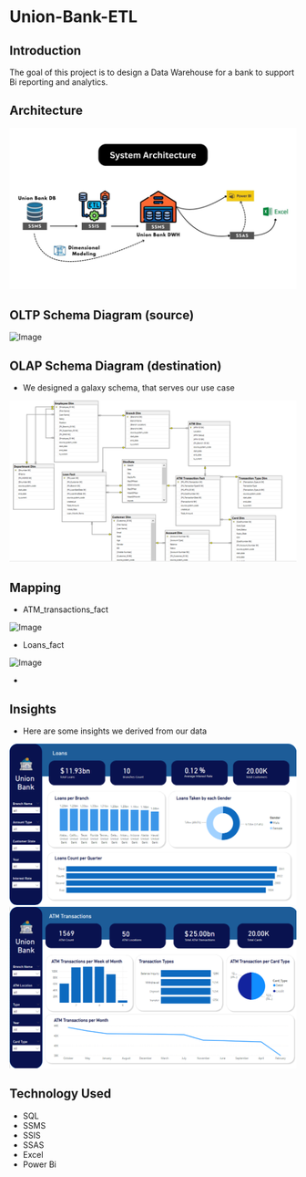 # Union-Bank-ETL

## Introduction

The goal of this project is to design a Data Warehouse for a bank to support Bi reporting and analytics.

## Architecture 
<img src="system architecture.jpg">

## OLTP Schema Diagram (source)
<img width="903" height="600" alt="Image" src="https://github.com/user-attachments/assets/622c8f02-c016-4cf9-9d87-bdd0c28f4ca2" />

## OLAP Schema Diagram (destination) 
- We designed a galaxy schema, that serves our use case
<img src="OLAP Galaxy Schema Diagram.png">

## Mapping
- ATM_transactions_fact
<img width="965" height="238" alt="Image" src="https://github.com/user-attachments/assets/40ab0809-91cc-4256-9bab-6dcf87361d13" />

- Loans_fact
<img width="964" height="261" alt="Image" src="https://github.com/user-attachments/assets/4b39f595-88ca-412a-a410-2f59f83a6c93" />

-

## Insights
- Here are some insights we derived from our data
<img src="PowerBI/1.png">
<img src="PowerBI/2.png">



## Technology Used
- SQL
- SSMS
- SSIS
- SSAS
- Excel
- Power Bi

